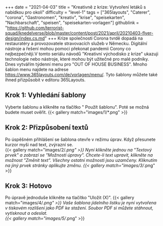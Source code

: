 +++
date = "2021-04-03"
title = "Kreativně z krize: Vytvoření letáků s nabídkou pro okolí"
difficulty = "level-1"
tags = ["365layouts", "Caterer", "corona", "Gastronomen", "kreativ", "krise", "speisekarten", "Nachbarschaft", "speisen", "speisekarten-vorlagen"]
githublink = "https://github.com/terrorist-squad/knedelverse/blob/master/content/post/2021/april/20210403-flyer-design/index.cs.md"
+++
Krize společnosti Corona tvrdě dopadá na restauratéry a provozovatele stravovacích služeb v Německu. Digitální nástroje a řešení mohou pomoci překonat pandemii Corony co nejbezpečněji.V tomto seriálu návodů "Kreativní východisko z krize" ukazuji technologie nebo nástroje, které mohou být užitečné pro malé podniky. Dnes vytvářím týdenní menu pro "OUT OF HOUSE BUSINESS". Mnoho šablon menu najdete na adrese https://www.365layouts.com/de/vorlagen/menu/. Tyto šablony můžete také ihned přizpůsobit v editoru 365Layouts.
## Krok 1: Vyhledání šablony
Vyberte šablonu a klikněte na tlačítko " Použít šablonu". Poté se možná budete muset ověřit.
{{< gallery match="images/1/*.png" >}}

## Krok 2: Přizpůsobení textů
Po úspěšném přihlášení se šablona otevře v režimu úprav.  Když přesunete kurzor myši nad text, zvýrazní se.  
{{< gallery match="images/2/*.png" >}}
Nyní klikněte jednou na "Textový prvek" a zobrazí se "Možnosti úpravy". Chcete-li text upravit, klikněte na možnost "Změnit text". Všechny ostatní možnosti jsou uzamčeny. Kliknutím na jiný prvek stránky aplikujte změnu.
{{< gallery match="images/3/*.png" >}}

## Krok 3: Hotovo
Po úpravě jednoduše klikněte na tlačítko "Uložit (X)".
{{< gallery match="images/4/*.png" >}}
Vaše šablona jídelního lístku je nyní vytvořena v tiskovém rozlišení jako PDF ke stažení.  Soubor PDF si můžete stáhnout, vytisknout a odeslat.   
{{< gallery match="images/5/*.png" >}}
